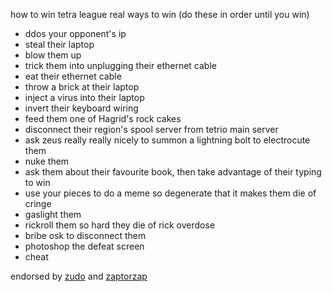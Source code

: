 <head>
    <meta content="How to win in Tetra League" property="og:title" />
    <meta content="Real 100% ways to win in tetrio tetra league" property="og:description" />
</head>

how to win tetra league real ways to win (do these in order until you win)
- ddos your opponent's ip 
- steal their laptop 
- blow them up 
- trick them into unplugging their ethernet cable 
- eat their ethernet cable 
- throw a brick at their laptop 
- inject a virus into their laptop 
- invert their keyboard wiring 
- feed them one of Hagrid's rock cakes 
- disconnect their region's spool server from tetrio main server 
- ask zeus really really nicely to summon a lightning bolt to electrocute them 
- nuke them 
- ask them about their favourite book, then take advantage of their typing to win 
- use your pieces to do a meme so degenerate that it makes them die of cringe 
- gaslight them 
- rickroll them so hard they die of rick overdose 
- bribe osk to disconnect them 
- photoshop the defeat screen 
- cheat 

endorsed by [zudo](image2.png) and [zaptorzap](image.png)












<div style="font-size: 0.1px;">(this is a joke, and I do not endorse any of the actions above)</div>

